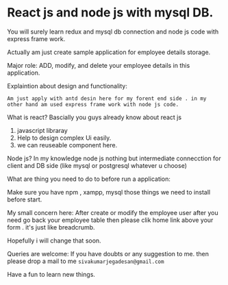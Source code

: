 # React js and node js with mysql DB.

You will surely learn redux and mysql db connection and node js code with express frame work.

Actually am just create sample application for employee details storage.

Major role:
   ADD, modify, and delete your employee details in this application.
   
   
 Explaintion about design and functionality:
    
    Am just apply with antd desin here for my forent end side . in my other hand am used express frame work with node js code.
    
    
What is react?
   Bascially you guys already know about react js
   1. javascript libraray 
   2. Help to design complex Ui easily.
   3. we can reuseable component here.

Node js?
  In my knowledge node js nothing but intermediate connecction for client and DB side (like mysql or postgresql whatever u choose)
  

What are thing you need to do to before run a application:

   Make sure you have npm , xampp, mysql those things we need to install before start.
   
My small concern here:
   After create or modify  the employee user after you need go back your employee table then please clik home link above your form . it's just like breadcrumb.
   
   Hopefully i will change that soon.
   
Queries are welcome:
    If you have doubts or any suggestion to me. then please drop a mail to me `sivakumarjegadesan@gmail.com`
 
 Have a fun to learn new things.
